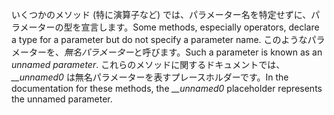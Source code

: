 <span data-ttu-id="7115f-101">いくつかのメソッド (特に演算子など) では、パラメーター名を特定せずに、パラメーターの型を宣言します。</span><span class="sxs-lookup"><span data-stu-id="7115f-101">Some methods, especially operators, declare a type for a parameter but do not specify a parameter name.</span></span> <span data-ttu-id="7115f-102">このようなパラメーターを、*無名パラメーター*と呼びます。</span><span class="sxs-lookup"><span data-stu-id="7115f-102">Such a parameter is known as an *unnamed parameter*.</span></span> <span data-ttu-id="7115f-103">これらのメソッドに関するドキュメントでは、*__unnamed0* は無名パラメーターを表すプレースホルダーです。</span><span class="sxs-lookup"><span data-stu-id="7115f-103">In the documentation for these methods, the *__unnamed0* placeholder represents the unnamed parameter.</span></span>
